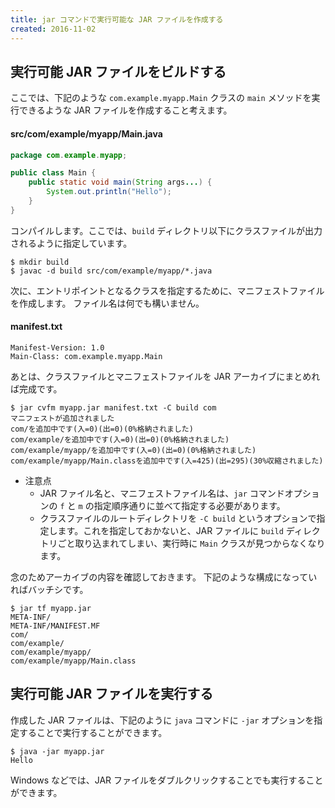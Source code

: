 ```yaml
---
title: jar コマンドで実行可能な JAR ファイルを作成する
created: 2016-11-02
---
```


実行可能 JAR ファイルをビルドする
----

ここでは、下記のような `com.example.myapp.Main` クラスの `main` メソッドを実行できるような JAR ファイルを作成すること考えます。

#### src/com/example/myapp/Main.java

```java
package com.example.myapp;

public class Main {
    public static void main(String args...) {
        System.out.println("Hello");
    }
}
```

コンパイルします。ここでは、`build` ディレクトリ以下にクラスファイルが出力されるように指定しています。

```
$ mkdir build
$ javac -d build src/com/example/myapp/*.java
```

次に、エントリポイントとなるクラスを指定するために、マニフェストファイルを作成します。
ファイル名は何でも構いません。

#### manifest.txt

```
Manifest-Version: 1.0
Main-Class: com.example.myapp.Main
```

あとは、クラスファイルとマニフェストファイルを JAR アーカイブにまとめれば完成です。

```
$ jar cvfm myapp.jar manifest.txt -C build com
マニフェストが追加されました
com/を追加中です(入=0)(出=0)(0%格納されました)
com/example/を追加中です(入=0)(出=0)(0%格納されました)
com/example/myapp/を追加中です(入=0)(出=0)(0%格納されました)
com/example/myapp/Main.classを追加中です(入=425)(出=295)(30%収縮されました)
```

* 注意点
  - JAR ファイル名と、マニフェストファイル名は、`jar` コマンドオプションの `f` と `m` の指定順序通りに並べて指定する必要があります。
  - クラスファイルのルートディレクトリを `-C build` というオプションで指定します。これを指定しておかないと、JAR ファイルに `build` ディレクトリごと取り込まれてしまい、実行時に `Main` クラスが見つからなくなります。

念のためアーカイブの内容を確認しておきます。
下記のような構成になっていればバッチシです。

```
$ jar tf myapp.jar
META-INF/
META-INF/MANIFEST.MF
com/
com/example/
com/example/myapp/
com/example/myapp/Main.class
```


実行可能 JAR ファイルを実行する
----

作成した JAR ファイルは、下記のように `java` コマンドに `-jar` オプションを指定することで実行することができます。

```
$ java -jar myapp.jar
Hello
```

Windows などでは、JAR ファイルをダブルクリックすることでも実行することができます。

